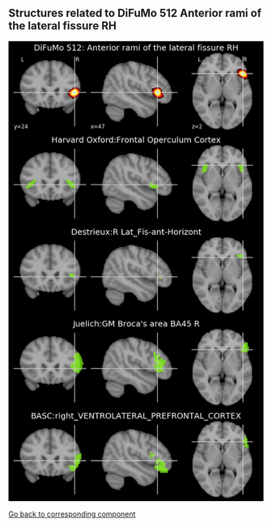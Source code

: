 


## Structures related to DiFuMo 512 Anterior rami of the lateral fissure RH

![160](160.jpg "Structures related to DiFuMo 512 Anterior rami of the lateral fissure RH")

[Go back to corresponding component](https://parietal-inria.github.io/DiFuMo/512/html/160.html)